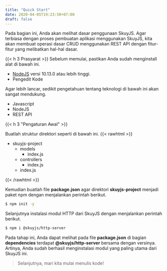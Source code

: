 ```yaml
---
title: "Quick Start"
date: 2020-04-05T19:23:50+07:00
draft: false
---
```


Pada bagian ini, Anda akan melihat dasar penggunaan SkuyJS.
Agar terbiasa dengan proses pembuatan aplikasi menggunakan
SkuyJS, kita akan membuat operasi dasar CRUD menggunakan REST API
dengan fitur-fitur yang melibatkan hal-hal dasar.

{{< h 3 Prasyarat >}}
Sebelum memulai, pastikan Anda sudah menginstall alat di bawah ini.
* [NodeJS](https://nodejs.org) versi 10.13.0 atau lebih tinggi.
* Pengedit Kode

Agar lebih lancar, sedikit pengetahuan tentang teknologi
di bawah ini akan sangat mendukung.
* Javascript
* NodeJS
* REST API

{{< h 3 "Pengaturan Awal" >}}

Buatlah struktur direktori seperti di bawah ini.
{{< rawhtml >}}
<div class="tree">
  <ul>
    <li>
      <span><i class="fa fa-folder"></i> skuyjs-project</span>
      <ul>
        <li>
          <span>
            <i class="fa fa-folder"></i> models
          </span>
          <ul>
            <li><span><i class="devicon-javascript-plain"></i> index.js</span></li>
          </ul>
        </li>
        <li>
          <span><i class="fa fa-folder"></i> controllers</span>
          <ul>
            <li><span><i class="devicon-javascript-plain"></i> index.js</span></li>
          </ul>
        </li>
        <li>
          <span><i class="devicon-javascript-plain"></i> index.js</span>
        </li>
      </ul>
    </li>
  </ul>
</div>
{{< /rawhtml >}}

Kemudian buatlah file **package.json** agar direktori **skuyjs-project** menjadi
paket npm dengan menjalankan perintah berikut.
```bash
$ npm init -y
```

Selanjutnya instalasi modul HTTP dari SkuyJS dengan menjalankan perintah berikut.
```bash
$ npm i @skuyjs/http-server
```

Pada tahap ini, Anda dapat melihat pada file **package.json** di
bagian **dependencies** terdapat **@skuyjs/http-server** bersama
dengan versinya. Artinya, Anda sudah berhasil menginstalasi modul
yang paling utama dari SkuyJS ini.

> Selanjutnya, mari kita mulai menulis kode!
